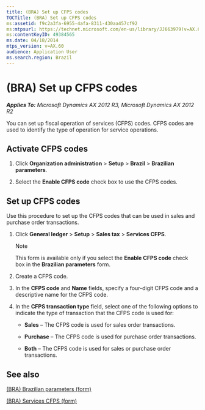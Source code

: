 ```yaml
---
title: (BRA) Set up CFPS codes
TOCTitle: (BRA) Set up CFPS codes
ms:assetid: f9c2a3fa-6955-4afa-8311-430aa457cf92
ms:mtpsurl: https://technet.microsoft.com/en-us/library/JJ663979(v=AX.60)
ms:contentKeyID: 49384565
ms.date: 04/18/2014
mtps_version: v=AX.60
audience: Application User
ms.search.region: Brazil
---
```


# (BRA) Set up CFPS codes 


_**Applies To:** Microsoft Dynamics AX 2012 R3, Microsoft Dynamics AX 2012 R2_

You can set up fiscal operation of services (CFPS) codes. CFPS codes are used to identify the type of operation for service operations.

## Activate CFPS codes

1.  Click **Organization administration** \> **Setup** \> **Brazil** \> **Brazilian parameters**.

2.  Select the **Enable CFPS code** check box to use the CFPS codes.

## Set up CFPS codes

Use this procedure to set up the CFPS codes that can be used in sales and purchase order transactions.

1.  Click **General ledger** \> **Setup** \> **Sales tax** \> **Services CFPS**.
    

    > [!NOTE]
    > <P>This form is available only if you select the <STRONG>Enable CFPS code</STRONG> check box in the <STRONG>Brazilian parameters</STRONG> form.</P>



2.  Create a CFPS code.

3.  In the **CFPS code** and **Name** fields, specify a four-digit CFPS code and a descriptive name for the CFPS code.

4.  In the **CFPS transaction type** field, select one of the following options to indicate the type of transaction that the CFPS code is used for:
    
      - **Sales** – The CFPS code is used for sales order transactions.
    
      - **Purchase** – The CFPS code is used for purchase order transactions.
    
      - **Both** – The CFPS code is used for sales or purchase order transactions.

## See also

[(BRA) Brazilian parameters (form)](https://technet.microsoft.com/en-us/library/jj822920\(v=ax.60\))

[(BRA) Services CFPS (form)](https://technet.microsoft.com/en-us/library/jj710406\(v=ax.60\))

  


